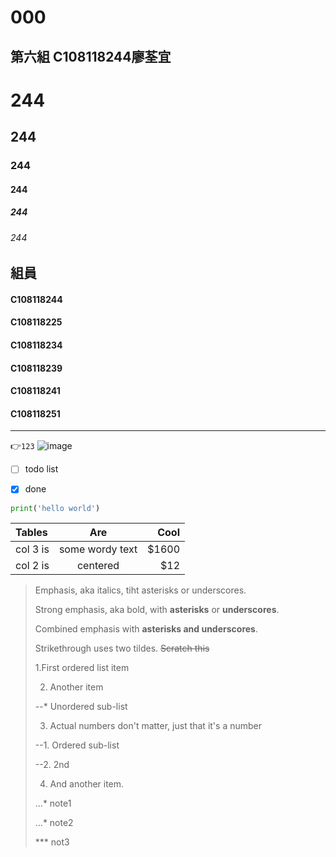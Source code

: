 # 000
## 第六組 C108118244廖荃宜
# 244
## 244
### 244
#### 244 
##### 244
###### 244
 
## 組員 
#### C108118244 
#### C108118225
#### C108118234
#### C108118239
#### C108118241
#### C108118251
***
👉`123`
![image](https://user-images.githubusercontent.com/91525111/135045780-fb379e28-76fe-4e3a-87bf-dd71b7696dfd.png)


- [ ] todo list

- [x] done


```python
print('hello world')
```
| Tables | Are | Cool|
| :------|:---:| ----:|
| col 3 is |some wordy text|$1600|
| col 2 is |centered       |$12  | 
> Emphasis, aka italics, tiht asterisks or underscores.  
> 
> Strong emphasis, aka bold, with **asterisks** or **underscores**.
> 
> Combined emphasis with **asterisks and underscores**.
> 
> Strikethrough uses two tildes.  ~~Scratch this~~
> 
> 1.First ordered list item
> 
> 2. Another item
> 
> --* Unordered sub-list
> 
> 3. Actual numbers don't matter, just that it's a number
> 
> --1. Ordered sub-list
> 
> --2. 2nd
> 
> 4. And another item.
> 
>  ...* note1
>  
>  ...* note2
>  
>  *** not3
> 

